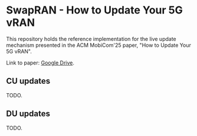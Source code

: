 # SwapRAN - How to Update Your 5G vRAN

This repository holds the reference implementation for the live update mechanism presented in the ACM MobiCom'25 paper, "How to Update Your 5G vRAN".

Link to paper: [Google Drive](https://drive.google.com/file/d/1FjyjtAKQYPYTRNaaDy3oc8-ZcpY3PuV0/view?usp=drive_link).

## CU updates

TODO.

## DU updates

TODO.